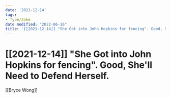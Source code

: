 ```yaml
---
date: '2021-12-14'
tags:
- Type/Joke
date modified: "2022-06-16"
title: '[[2021-12-14]] "She Got into John Hopkins for fencing". Good, She''ll Need to Defend Herself.'
---
```


# [[2021-12-14]] "She Got into John Hopkins for fencing". Good, She'll Need to Defend Herself.
[[Bryce Wong]]
